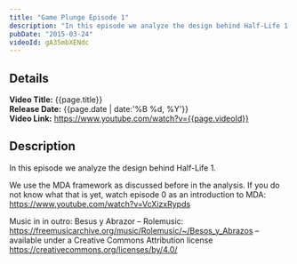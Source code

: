 ```yaml
---
title: "Game Plunge Episode 1"
description: "In this episode we analyze the design behind Half-Life 1."
pubDate: "2015-03-24"
videoId: gA35mbXENdc
---
```


## Details

**Video Title:** {{page.title}}  
**Release Date:** {{page.date | date:'%B %d, %Y'}}  
**Video Link:** <https://www.youtube.com/watch?v={{page.videoId}}>

## Description

In this episode we analyze the design behind Half-Life 1.

We use the MDA framework as discussed before in the analysis. If you do not know what that is yet, watch episode 0 as an introduction to MDA: <https://www.youtube.com/watch?v=VcXizxRypds>

Music in in outro:
Besus y Abrazor – Rolemusic: <https://freemusicarchive.org/music/Rolemusic/~/Besos_y_Abrazos> – available under a Creative Commons Attribution license <https://creativecommons.org/licenses/by/4.0/>

